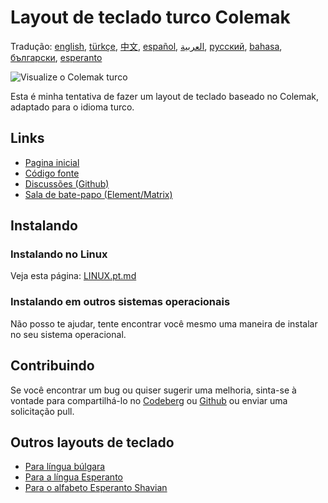 # Layout de teclado turco Colemak

Tradução: [english](README.md), [türkçe](README.tr.md), [中文](README.zh-CN.md), [español](README.es.md), [العربية](README.ar.md), [русский](README.ru.md), [bahasa](README.id.md), [български](README.bg.md), [esperanto](README.eo.md)

![Visualize o Colemak turco](./media/preview.png)

Esta é minha tentativa de fazer um layout de teclado baseado no Colemak, adaptado para o idioma turco.

## Links

* [Pagina inicial](https://salif.github.io/colemak-tr/)
* [Código fonte](https://codeberg.org/salif/colemak-tr)
* [Discussões (Github)](https://github.com/salif/colemak-tr/discussions)
* [Sala de bate-papo (Element/Matrix)](https://matrix.to/#/#salif-colemak:mozilla.org)

## Instalando

### Instalando no Linux

Veja esta página: [LINUX.pt.md](./LINUX.pt.md)

### Instalando em outros sistemas operacionais

Não posso te ajudar, tente encontrar você mesmo uma maneira de instalar no seu sistema operacional.

## Contribuindo

Se você encontrar um bug ou quiser sugerir uma melhoria, sinta-se à vontade para compartilhá-lo no [Codeberg] ou [Github] ou enviar uma solicitação pull.

[Github]: https://github.com/salif/colemak-tr/discussions
[Codeberg]: https://codeberg.org/salif/colemak-tr/issues

## Outros layouts de teclado

* [Para língua búlgara](https://salif.github.io/colemak-bg/)
* [Para a língua Esperanto](https://salif.github.io/colemak-eo/)
* [Para o alfabeto Esperanto Shavian](https://salif.github.io/shaw-eo/)
